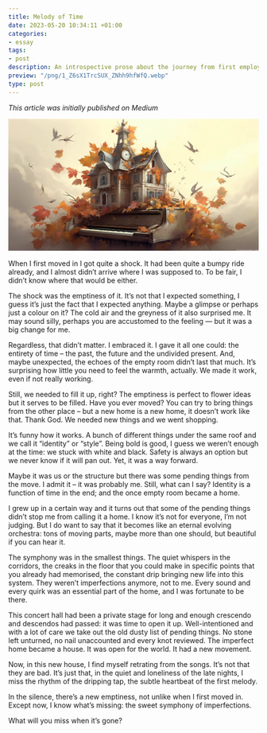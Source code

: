 ```yaml
---
title: Melody of Time
date: 2023-05-20 10:34:11 +01:00
categories:
- essay
tags:
- post
description: An introspective prose about the journey from first employee of a startup
preview: "/png/1_Z6sX1TrcSUX_ZNhh9hfWfQ.webp"
type: post
---
```


_This article was initially published on Medium_

![](/assets/png/1_Z6sX1TrcSUX_ZNhh9hfWfQ.webp)

When I first moved in I got quite a shock. It had been quite a bumpy ride already, and I almost didn’t arrive where I was supposed to. To be fair, I didn’t know where that would be either.

The shock was the emptiness of it. It’s not that I expected something, I guess it’s just the fact that I expected anything. Maybe a glimpse or perhaps just a colour on it? The cold air and the greyness of it also surprised me. It may sound silly, perhaps you are accustomed to the feeling — but it was a big change for me.

Regardless, that didn’t matter. I embraced it. I gave it all one could: the entirety of time – the past, the future and the undivided present. And, maybe unexpected, the echoes of the empty room didn’t last that much. It’s surprising how little you need to feel the warmth, actually. We made it work, even if not really working.

Still, we needed to fill it up, right? The emptiness is perfect to flower ideas but it serves to be filled. Have you ever moved? You can try to bring things from the other place – but a new home is a new home, it doesn’t work like that. Thank God. We needed new things and we went shopping.

It’s funny how it works. A bunch of different things under the same roof and we call it “identity” or “style”. Being bold is good, I guess we weren’t enough at the time: we stuck with white and black. Safety is always an option but we never know if it will pan out. Yet, it was a way forward.

Maybe it was us or the structure but there was some pending things from the move. I admit it – it was probably me. Still, what can I say? Identity is a function of time in the end; and the once empty room became a home.

I grew up in a certain way and it turns out that some of the pending things didn’t stop me from calling it a home. I know it’s not for everyone, I’m not judging. But I do want to say that it becomes like an eternal evolving orchestra: tons of moving parts, maybe more than one should, but beautiful if you can hear it.

The symphony was in the smallest things. The quiet whispers in the corridors, the creaks in the floor that you could make in specific points that you already had memorised, the constant drip bringing new life into this system. They weren’t imperfections anymore, not to me. Every sound and every quirk was an essential part of the home, and I was fortunate to be there.

This concert hall had been a private stage for long and enough crescendo and descendos had passed: it was time to open it up. Well-intentioned and with a lot of care we take out the old dusty list of pending things. No stone left unturned, no nail unaccounted and every knot reviewed. The imperfect home became a house. It was open for the world. It had a new movement.

Now, in this new house, I find myself retrating from the songs. It’s not that they are bad. It’s just that, in the quiet and loneliness of the late nights, I miss the rhythm of the dripping tap, the subtle heartbeat of the first melody.

In the silence, there’s a new emptiness, not unlike when I first moved in. Except now, I know what’s missing: the sweet symphony of imperfections.

What will you miss when it’s gone?